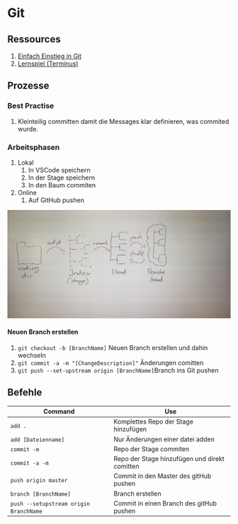 # Git

## Ressources

1. [Einfach Einstieg in Git](https://rogerdudler.github.io/git-guide/index.de.html)
1. [Lernspiel (Terminus)](http://web.mit.edu/mprat/Public/web/Terminus/Web/main.html)

## Prozesse

### Best Practise

1. Kleinteilig committen damit die Messages klar definieren, was commited wurde.

### Arbeitsphasen

1. Lokal
   1. In VSCode speichern
   1. In der Stage speichern
   1. In den Baum commiten
1. Online
   1. Auf GitHub pushen

![Bild des WorkFlows](/resources/gitWorkflow.jpg)

#### Neuen Branch erstellen

1. `git checkout -b [BranchName]` Neuen Branch erstellen und dahin wechseln
1. `git commit -a -m "[ChangeDescription]"` Änderungen comitten
1. `git push --set-upstream origin [BranchName]`Branch ins Git pushen

## Befehle

| Command                                | Use                                           |
| -------------------------------------- | --------------------------------------------- |
| `add .`                                | Komplettes Repo der Stage hinzufügen          |
| `add [Dateienname]`                    | Nur Änderungen einer datei adden              |
| `commit -m`                            | Repo der Stage commiten                       |
| `commit -a -m`                         | Repo der Stage hinzufügen und direkt comitten |
| `push origin master`                   | Commit in den Master des gitHub pushen        |
| `branch [BranchName]`                  | Branch erstellen                              |
| `push --setupstream origin BranchName` | Commit in einen Branch des gitHub pushen      |
